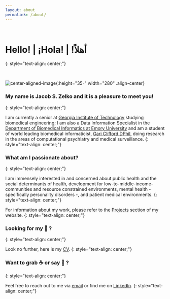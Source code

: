 ```yaml
---
layout: about
permalink: /about/
---
```


&nbsp;

# Hello! | ¡Hola! | !أهلاً
{: style="text-align: center;"}

&nbsp;

![center-aligned-image](/assets/rounded_profile.png){:height="35-" width="280" .align-center}

### My name is Jacob S. Zelko and it is a pleasure to meet you!
{: style="text-align: center;"}

I am currently a senior at [Georgia Institute of Technology](https://www.bme.gatech.edu/) studying biomedical engineering; I am also a Data Information Specialist in the [Department of Biomedical Informatics at Emory University](http://www.bmi.emory.edu/) and am a student of world leading biomedical informaticist, [Gari Clifford  DPhil](https://scholar.google.com/citations?user=VwYoZ6gAAAAJ&hl=en&oi=ao), doing research in the areas of computational psychiatry and medical surveillance.
{: style="text-align: center;"}

### What am I passionate about?
{: style="text-align: center;"}

I am immensely interested in and concerned about public health and the social determinants of health, development for low-to-middle-income-communities and resource constrained environments, mental health - specifically personality disorders -, and patient medical environments.
{: style="text-align: center;"}

For information about my work, please refer to the [Projects](/projects/) section of my website.
{: style="text-align: center;"}

### Looking for my :page_facing_up: ?
{: style="text-align: center;"}

Look no further, here is my [CV](/assets/jacob_zelko_2019_cv.pdf).
{: style="text-align: center;"}

### Want to grab :coffee: or say :wave: ?
{: style="text-align: center;"}

Feel free to reach out to me via [email](mailto:jacobszelko@gmail.com) or find me on [LinkedIn](https://www.linkedin.com/in/jacob-zelko/).
{: style="text-align: center;"}
